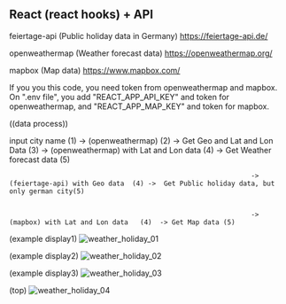 
React (react hooks) + API
--------------------------

feiertage-api (Public holiday data in Germany)
https://feiertage-api.de/

openweathermap (Weather forecast data)
https://openweathermap.org/

mapbox (Map data)
https://www.mapbox.com/


If you you this code, you need token from openweathermap and mapbox.
On ".env file", you add "REACT_APP_API_KEY" and token for openweathermap,  and "REACT_APP_MAP_KEY" and token for mapbox.


((data process))

input city name (1) ->  (openweathermap) (2) -> Get Geo and Lat and Lon Data (3) -> (openweathermap) with Lat and Lon data (4) -> Get Weather forecast data (5)

                                                                 -> (feiertage-api) with Geo data  (4) ->  Get Public holiday data, but only german city(5)

                                                                 
                                                                 -> (mapbox) with Lat and Lon data   (4)  -> Get Map data (5)
                                                                 


(example display1)
![weather_holiday_01](https://user-images.githubusercontent.com/59493506/155118822-83610e52-12b2-4922-b6c7-4517ae14d48e.jpg)


(example display2)
![weather_holiday_02](https://user-images.githubusercontent.com/59493506/155118856-5d6dcb1d-e44d-4e95-8f8f-513a01817231.jpg)


(example display3)
![weather_holiday_03](https://user-images.githubusercontent.com/59493506/155118887-65ff4ade-4d95-4bd3-ab23-9482451c21eb.jpg)


(top)
![weather_holiday_04](https://user-images.githubusercontent.com/59493506/155118909-2cc4c0f6-4a32-4a14-a805-94f5e0c5a08e.jpg)
